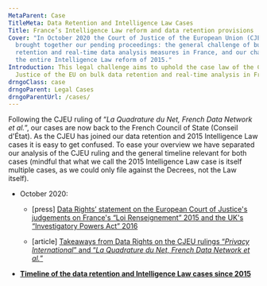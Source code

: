 ```yaml
---
MetaParent: Case
TitleMeta: Data Retention and Intelligence Law Cases
Title: France’s Intelligence Law reform and data retention provisions
Cover: "In October 2020 the Court of Justice of the European Union (CJEU) has
  brought together our pending proceedings: the general challenge of bulk data
  retention and real-time data analysis measures in France, and our challenge of
  the entire Intelligence Law reform of 2015."
Introduction: This legal challenge aims to uphold the case law of the Court of
  Justice of the EU on bulk data retention and real-time analysis in France.
drngoClass: case
drngoParent: Legal Cases
drngoParentUrl: /cases/
---
```



Following the CJEU ruling of “<em>La Quadrature du Net, French Data Network et al.</em>”, our cases are now back to the French Council of State (Conseil d'État).  As the CJEU has joined our data retention and 2015 Intelligence Law cases it is easy to get confused. To ease your overview we have separated our analysis of the CJEU ruling and the general timeline relevant for both cases (mindful that what we call the 2015 Intelligence Law case is itself multiple cases, as we could only file against the Decrees, not the Law itself). 

 - October 2020:
 
     * [press] [Data Rights’ statement on the European Court of Justice's judgements on France's “Loi Renseignement” 2015 and the UK's “Investigatory Powers Act” 2016](/news/2020-10-06-eucj-mass-surveillance-data-retention/)

      * [article] [Takeaways from Data Rights on the CJEU rulings “<em>Privacy International</em>” and “<em>La Quadrature du Net, French Data Network et al.</em>”](2020-10-eucj-takeaways)


 - **[Timeline of the data retention and Intelligence Law cases since 2015](timeline)**

